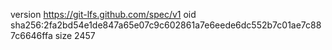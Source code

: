 version https://git-lfs.github.com/spec/v1
oid sha256:2fa2bd54e1de847a65e07c9c602861a7e6eede6dc552b7c01ae7c887c6646ffa
size 2457
